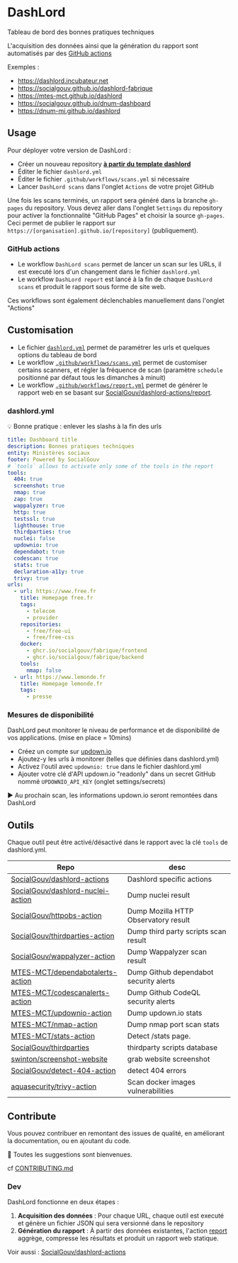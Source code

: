 # DashLord

Tableau de bord des bonnes pratiques techniques

L'acquisition des données ainsi que la génération du rapport sont automatisés par des [GitHub actions](https://github.com/features/actions)

Exemples :
 - https://dashlord.incubateur.net
 - https://socialgouv.github.io/dashlord-fabrique
 - https://mtes-mct.github.io/dashlord
 - https://socialgouv.github.io/dnum-dashboard
 - https://dnum-mi.github.io/dashlord
 
## Usage

Pour déployer votre version de DashLord :

- Créer un nouveau repository [**à partir du template dashlord**](https://github.com/SocialGouv/dashlord)
- Éditer le fichier `dashlord.yml`
- Éditer le fichier `.github/workflows/scans.yml` si nécessaire
- Lancer `DashLord scans` dans l'onglet `Actions` de votre projet GitHub

Une fois les scans terminés, un rapport sera généré dans la branche `gh-pages` du repository. Vous devez aller dans l'onglet `Settings` du repository pour activer la fonctionnalité "GitHub Pages" et choisir la source `gh-pages`. Ceci permet de publier le rapport sur `https://[organisation].github.io/[repository]` (publiquement).

### GitHub actions

- Le workflow `DashLord scans` permet de lancer un scan sur les URLs, il est executé lors d'un changement dans le fichier `dashlord.yml`
- Le workflow `DashLord report` est lancé à la fin de chaque `DashLord scans` et produit le rapport sous forme de site web.

Ces workflows sont également déclenchables manuellement dans l'onglet "Actions"

## Customisation

- Le fichier [`dashlord.yml`](./dashlord.yml) permet de paramétrer les urls et quelques options du tableau de bord
- Le workflow [`.github/workflows/scans.yml`](./github/workflows/scans.yml) permet de customiser certains scanners, et régler la fréquence de scan (paramètre `schedule` positionné par défaut tous les dimanches à minuit)
- Le workflow [`.github/workflows/report.yml`](./github/workflows/report.yml) permet de générer le rapport web en se basant sur [SocialGouv/dashlord-actions/report](https://github.com/SocialGouv/dashlord-actions).

### dashlord.yml

💡 Bonne pratique : enlever les slashs à la fin des urls

```yml
title: Dashboard title
description: Bonnes pratiques techniques
entity: Ministères sociaux
footer: Powered by SocialGouv
# `tools` allows to activate only some of the tools in the report
tools:
  404: true
  screenshot: true
  nmap: true
  zap: true
  wappalyzer: true
  http: true
  testssl: true
  lighthouse: true
  thirdparties: true
  nuclei: false
  updownio: true
  dependabot: true
  codescan: true
  stats: true
  declaration-a11y: true
  trivy: true
urls:
  - url: https://www.free.fr
    title: Homepage free.fr
    tags:
      - telecom
      - provider
    repositories:
      - free/free-ui
      - free/free-css
    docker:
      - ghcr.io/socialgouv/fabrique/frontend
      - ghcr.io/socialgouv/fabrique/backend
    tools:
      nmap: false
  - url: https://www.lemonde.fr
    title: Homepage lemonde.fr
    tags:
      - presse
```

### Mesures de disponibilité 

DashLord peut monitorer le niveau de performance et de disponibilité de vos applications. (mise en place = 10mins)

 - Créez un compte sur [updown.io](https://updown.io)
 - Ajoutez-y les urls à monitorer (telles que définies dans dashlord.yml)
 - Activez l'outil avec `updownio: true` dans le fichier dashlord.yml
 - Ajouter votre clé d'API updown.io "readonly" dans un secret GitHub nommé `UPDOWNIO_API_KEY` (onglet settings/secrets)

▶ Au prochain scan, les informations updown.io seront remontées dans DashLord

## Outils

Chaque outil peut être activé/désactivé dans le rapport avec la clé `tools` de dashlord.yml. 

| Repo                                                                                        | desc                                                       |
| ------------------------------------------------------------------------------------------- | ---------------------------------------------------------- |
| [SocialGouv/dashlord-actions](https://github.com/SocialGouv/dashlord-actions)               | Dashlord specific actions                                  |
| [SocialGouv/dashlord-nuclei-action](https://github.com/SocialGouv/dashlord-nuclei-action)   | Dump nuclei result                                         |
| [SocialGouv/httpobs-action](https://github.com/SocialGouv/httpobs-action)                   | Dump Mozilla HTTP Observatory result                       |
| [SocialGouv/thirdparties-action](https://github.com/SocialGouv/thirdparties-action)         | Dump third party scripts scan result                       |
| [SocialGouv/wappalyzer-action](https://github.com/SocialGouv/wappalyzer-action)             | Dump Wappalyzer scan result                                |
| [MTES-MCT/dependabotalerts-action](https://github.com/MTES-MCT/dependabotalerts-action)     | Dump Github dependabot security alerts                     |
| [MTES-MCT/codescanalerts-action](https://github.com/MTES-MCT/codescanalerts-action)         | Dump Github CodeQL security alerts                         |
| [MTES-MCT/updownio-action](https://github.com/MTES-MCT/updownio-action)                     | Dump updown.io stats                                       |
| [MTES-MCT/nmap-action](https://github.com/MTES-MCT/nmap-action)                             | Dump nmap port scan stats                                  |
| [MTES-MCT/stats-action](https://github.com/MTES-MCT/stats-action)                           | Detect /stats page.                                        |
| [SocialGouv/thirdparties](https://github.com/SocialGouv/thirdparties)                       | thirdparty scripts database                                |
| [swinton/screenshot-website](https://github.com/swinton/screenshot-website)                 | grab website screenshot                                    |
| [SocialGouv/detect-404-action](https://github.com/SocialGouv/detect-404-action)             | detect 404 errors                                          |
| [aquasecurity/trivy-action](https://github.com/aquasecurity/trivy-action)                   | Scan docker images vulnerabilities                         |

## Contribute

Vous pouvez contribuer en remontant des issues de qualité, en améliorant la documentation, ou en ajoutant du code.

🤗 Toutes les suggestions sont bienvenues.

cf [CONTRIBUTING.md](./CONTRIBUTING.md)

### Dev

DashLord fonctionne en deux étapes :

1. **Acquisition des données** : Pour chaque URL, chaque outil est executé et génère un fichier JSON qui sera versionné dans le repository
2. **Génération du rapport** : À partir des données existantes, l'action [report](https://github.com/SocialGouv/dashlord-actions) aggrège, compresse les résultats et produit un rapport web statique.

Voir aussi : [SocialGouv/dashlord-actions](https://github.com/SocialGouv/dashlord-actions)

